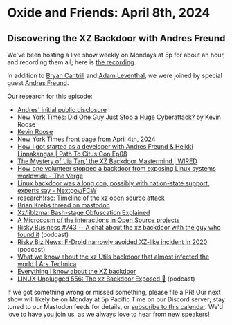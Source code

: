 # Oxide and Friends: April 8th, 2024

## Discovering the XZ Backdoor with Andres Freund

We've been hosting a live show weekly on Mondays at 5p for about an hour,
and recording them all; here is
[the recording](https://youtu.be/jg5F9UupL6I).

In addition to
[Bryan Cantrill](https://mastodon.social/@bcantrill) and
[Adam Leventhal](https://mastodon.social/@ahl),
we were joined by special guest
[Andres Freund](https://mastodon.social/@AndresFreundTec).

Our research for this episode:

- [Andres' initial public disclosure](https://www.openwall.com/lists/oss-security/2024/03/29/4)
- [New York Times: Did One Guy Just Stop a Huge Cyberattack?](https://www.nytimes.com/2024/04/03/technology/prevent-cyberattack-linux.html) by Kevin Roose
- [Kevin Roose](https://www.nytimes.com/by/kevin-roose)
- [New York Times front page from April 4th, 2024](https://static01.nyt.com/images/2024/04/04/nytfrontpage/scan.pdf)
- [How I got started as a developer with Andres Freund & Heikki Linnakangas | Path To Citus Con Ep08](https://www.youtube.com/watch?v=V8bw0UepeuI)
- [The Mystery of ‘Jia Tan,’ the XZ Backdoor Mastermind | WIRED](www.wired.com/story/jia-tan-xz-backdoor/)
- [How one volunteer stopped a backdoor from exposing Linux systems worldwide - The Verge](https://www.theverge.com/2024/4/2/24119342/xz-utils-linux-backdoor-attempt)
- [Linux backdoor was a long con, possibly with nation-state support, experts say - Nextgov/FCW](https://www.nextgov.com/cybersecurity/2024/04/linux-backdoor-was-long-con-possibly-nation-state-support-experts-say/395511/)
- [research!rsc: Timeline of the xz open source attack](https://research.swtch.com/xz-timeline)
- [Brian Krebs thread on mastodon](https://infosec.exchange/@briankrebs/112197571739687377)
- [Xz/liblzma: Bash-stage Obfuscation Explained](https://gynvael.coldwind.pl/?lang=en&id=782)
- [A Microcosm of the interactions in Open Source projects](https://robmensching.com/blog/posts/2024/03/30/a-microcosm-of-the-interactions-in-open-source-projects/)
- [Risky Business #743 -- A chat about the xz backdoor with the guy who found it](https://risky.biz/RB743/) (podcast)
- [Risky Biz News: F-Droid narrowly avoided XZ-like incident in 2020](https://news.risky.biz/risky-biz-news-f-droid-narrowly-avoided-xz-like-incident-in-2020/) (podcast)
- [What we know about the xz Utils backdoor that almost infected the world | Ars Technica](https://arstechnica.com/security/2024/04/what-we-know-about-the-xz-utils-backdoor-that-almost-infected-the-world/)
- [Everything I know about the XZ backdoor](https://boehs.org/node/everything-i-know-about-the-xz-backdoor)
- [LINUX Unplugged 556: The xz Backdoor Exposed 🚨](https://linuxunplugged.com/556) (podcast)


If we got something wrong or missed something, please file a PR!
Our next show will likely be on Monday at 5p Pacific Time on our Discord
server; stay tuned to our Mastodon feeds for details, or [subscribe to this
calendar](https://calendar.google.com/calendar/ical/c_318925f4185aa71c4524d0d6127f31058c9e21f29f017d48a0fca6f564969cd0%40group.calendar.google.com/public/basic.ics).
We'd love to have you join us, as we always love to hear from new speakers!

